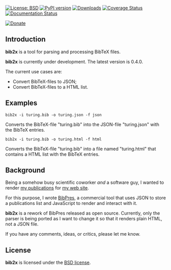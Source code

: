 [![License: BSD](https://img.shields.io/badge/License-BSD-green.svg)](https://github.com/dkrajzew/degrotesque/blob/master/LICENSE)
[![PyPI version](https://badge.fury.io/py/bib2x.svg)](https://pypi.python.org/pypi/bib2x)
[![Downloads](https://pepy.tech/badge/bib2x)](https://pepy.tech/project/bib2x)
[![Coverage Status](https://coveralls.io/repos/github/dkrajzew/bib2x/badge.svg?branch=main)](https://coveralls.io/github/dkrajzew/bib2x?branch=main)
[![Documentation Status](https://readthedocs.org/projects/bib2x/badge/?version=latest)](https://bib2x.readthedocs.io/en/latest/?badge=latest)


[![Donate](https://www.paypalobjects.com/en_US/i/btn/btn_donate_SM.gif)](https://www.paypal.com/cgi-bin/webscr?cmd=_s-xclick&hosted_button_id=GVQQWZKB6FDES)


Introduction
------------

__bib2x__ is a tool for parsing and processing BibTeX files.

__bib2x__ is currently under development. The latest version is 0.4.0.

The current use cases are:

* Convert BibTeX-files to JSON;
* Convert BibTeX-files to a HTML list.

Examples
--------

```console
bib2x -i turing.bib -o turing.json -f json
```

Converts the BibTeX-file "turing.bib" into the JSON-file "turing.json" with the BibTeX entries.

```console
bib2x -i turing.bib -o turing.html -f html
```

Converts the BibTeX-file "turing.bib" into a file named "turing.html" that contains a HTML list with the BibTeX entries.


Background
----------

Being a somehow busy scientific coworker *and* a software guy, I wanted to render [my publications](https://www.krajzewicz.de/daniel/publications.php) for [my web site](https://www.krajzewicz.de).

For this purpose, I wrote [BibPres](https://www.krajzewicz.de/bibpres/index.php), a commercial tool that uses JSON to store a publications list and JavaScript to render and interact with it.

__bib2x__ is a rework of BibPres released as open source. Currently, only the parser is being ported as I want to change it so that it renders plain HTML, not a JSON file.

If you have any comments, ideas, or critics, please let me know.


License
-------

__bib2x__ is licensed under the [BSD license](license.md).

